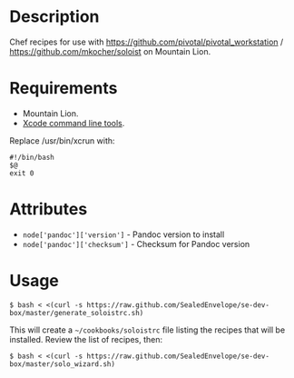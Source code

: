 Description
===========

Chef recipes for use with https://github.com/pivotal/pivotal_workstation / https://github.com/mkocher/soloist on Mountain Lion.

Requirements
============

- Mountain Lion.
- [Xcode command line tools](https://developer.apple.com/downloads/index.action).

Replace /usr/bin/xcrun with:

    #!/bin/bash
    $@
    exit 0

Attributes
==========

- `node['pandoc']['version']` - Pandoc version to install
- `node['pandoc']['checksum']` - Checksum for Pandoc version

Usage
=====

    $ bash < <(curl -s https://raw.github.com/SealedEnvelope/se-dev-box/master/generate_soloistrc.sh)

This will create a `~/cookbooks/soloistrc` file listing the recipes that will be installed. Review the list of recipes, then:

    $ bash < <(curl -s https://raw.github.com/SealedEnvelope/se-dev-box/master/solo_wizard.sh)

